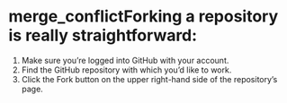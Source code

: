 # merge_conflictForking a repository is really straightforward:

1. Make sure you’re logged into GitHub with your account.
2. Find the GitHub repository with which you’d like to work.
3. Click the Fork button on the upper right-hand side of the
repository’s page.

